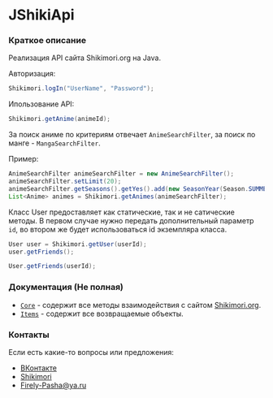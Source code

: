 # JShikiApi

### Краткое описание
Реализация API сайта Shikimori.org на Java.

Авторизация:
```java
Shikimori.logIn("UserName", "Password");
```

Ипользование API:
```java
Shikimori.getAnime(animeId);
```

За поиск аниме по критериям отвечает ``AnimeSearchFilter``, за поиск по манге - ``MangaSearchFilter``.

Пример:
```java
AnimeSearchFilter animeSearchFilter = new AnimeSearchFilter();
animeSearchFilter.setLimit(20);
animeSearchFilter.getSeasons().getYes().add(new SeasonYear(Season.SUMMER, 2007));
List<Anime> animes = Shikimori.getAnimes(animeSearchFilter);
```

Класс User предоставляет как статические, так и не сатические методы.
В первом случае нужно передать дополнительный параметр ``id``, во втором же будет использоваться id экземпляра класса.

```java
User user = Shikimori.getUser(userId);
user.getFriends();

User.getFriends(userId);
```

### Документация (Не полная)
* [`Core`](./docs/Core.md) - содержит все методы взаимодействия с сайтом [Shikimori.org](https://shikimori.org/). 
* [`Items`](./docs/Items.md) - содержит все возвращаемые объекты.

### Контакты
Если есть какие-то вопросы или предложения:
* [ВКонтакте](https://vk.com/firely_pasha)
* [Shikimori](https://shikimori.org/Firely-Pasha)
* Firely-Pasha@ya.ru